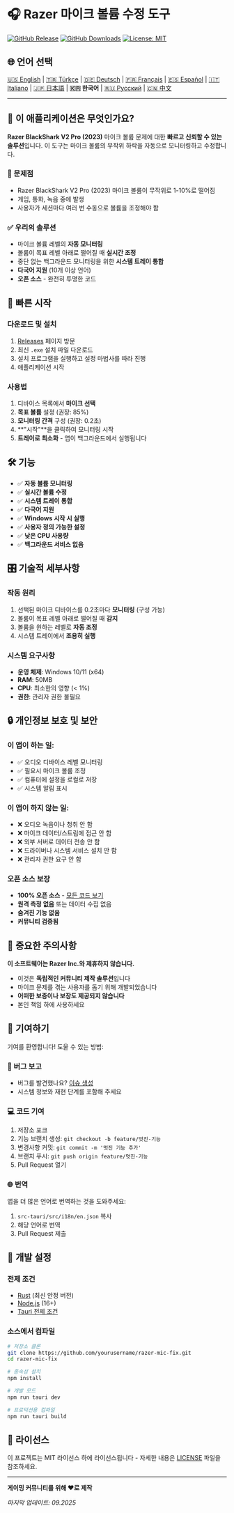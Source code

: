 # 🎧 Razer 마이크 볼륨 수정 도구

[![GitHub Release](https://img.shields.io/github/v/release/Bpolat0/razer-mic-fix)](https://github.com/Bpolat0/razer-mic-fix/releases)
[![GitHub Downloads](https://img.shields.io/github/downloads/Bpolat0/razer-mic-fix/total)](https://github.com/Bpolat0/razer-mic-fix/releases)
[![License: MIT](https://img.shields.io/badge/License-MIT-yellow.svg)](https://opensource.org/licenses/MIT)

## 🌐 언어 선택

[🇺🇸 English](../README.md) | [🇹🇷 Türkçe](./README_tr.md) | [🇩🇪 Deutsch](./README_de.md) | [🇫🇷 Français](./README_fr.md) | [🇪🇸 Español](./README_es.md) | [🇮🇹 Italiano](./README_it.md) | [🇯🇵 日本語](./README_ja.md) | **🇰🇷 한국어** | [🇷🇺 Русский](./README_ru.md) | [🇨🇳 中文](./README_zh.md)

---

## 🎯 이 애플리케이션은 무엇인가요?

**Razer BlackShark V2 Pro (2023)** 마이크 볼륨 문제에 대한 **빠르고 신뢰할 수 있는 솔루션**입니다. 이 도구는 마이크 볼륨의 무작위 하락을 자동으로 모니터링하고 수정합니다.

### 🔧 문제점
- Razer BlackShark V2 Pro (2023) 마이크 볼륨이 무작위로 1-10%로 떨어짐
- 게임, 통화, 녹음 중에 발생
- 사용자가 세션마다 여러 번 수동으로 볼륨을 조정해야 함

### ✅ 우리의 솔루션
- 마이크 볼륨 레벨의 **자동 모니터링**
- 볼륨이 목표 레벨 아래로 떨어질 때 **실시간 조정**
- 중단 없는 백그라운드 모니터링을 위한 **시스템 트레이 통합**
- **다국어 지원** (10개 이상 언어)
- **오픈 소스** - 완전히 투명한 코드

## 🚀 빠른 시작

### 다운로드 및 설치
1. [Releases](https://github.com/yourusername/razer-mic-fix/releases) 페이지 방문
2. 최신 `.exe` 설치 파일 다운로드
3. 설치 프로그램을 실행하고 설정 마법사를 따라 진행
4. 애플리케이션 시작

### 사용법
1. 디바이스 목록에서 **마이크 선택**
2. **목표 볼륨** 설정 (권장: 85%)
3. **모니터링 간격** 구성 (권장: 0.2초)
4. **"시작"**을 클릭하여 모니터링 시작
5. **트레이로 최소화** - 앱이 백그라운드에서 실행됩니다

## 🛠️ 기능

- ✅ **자동 볼륨 모니터링**
- ✅ **실시간 볼륨 수정**
- ✅ **시스템 트레이 통합**
- ✅ **다국어 지원**
- ✅ **Windows 시작 시 실행**
- ✅ **사용자 정의 가능한 설정**
- ✅ **낮은 CPU 사용량**
- ✅ **백그라운드 서비스 없음**

## 🎛️ 기술적 세부사항

### 작동 원리
1. 선택된 마이크 디바이스를 0.2초마다 **모니터링** (구성 가능)
2. 볼륨이 목표 레벨 아래로 떨어질 때 **감지**
3. 볼륨을 원하는 레벨로 **자동 조정**
4. 시스템 트레이에서 **조용히 실행**

### 시스템 요구사항
- **운영 체제**: Windows 10/11 (x64)
- **RAM**: 50MB
- **CPU**: 최소한의 영향 (< 1%)
- **권한**: 관리자 권한 불필요

## 🔒 개인정보 보호 및 보안

### 이 앱이 하는 일:
- ✅ 오디오 디바이스 레벨 모니터링
- ✅ 필요시 마이크 볼륨 조정
- ✅ 컴퓨터에 설정을 로컬로 저장
- ✅ 시스템 알림 표시

### 이 앱이 하지 않는 일:
- ❌ 오디오 녹음이나 청취 안 함
- ❌ 마이크 데이터/스트림에 접근 안 함
- ❌ 외부 서버로 데이터 전송 안 함
- ❌ 드라이버나 시스템 서비스 설치 안 함
- ❌ 관리자 권한 요구 안 함

### 오픈 소스 보장
- **100% 오픈 소스** - [모든 코드 보기](https://github.com/yourusername/razer-mic-fix)
- **원격 측정 없음** 또는 데이터 수집 없음
- **숨겨진 기능 없음**
- **커뮤니티 검증됨**

## 🚨 중요한 주의사항

**이 소프트웨어는 Razer Inc.와 제휴하지 않습니다.**

- 이것은 **독립적인 커뮤니티 제작 솔루션**입니다
- 마이크 문제를 겪는 사용자를 돕기 위해 개발되었습니다
- **어떠한 보증이나 보장도 제공되지 않습니다**
- 본인 책임 하에 사용하세요

## 🤝 기여하기

기여를 환영합니다! 도울 수 있는 방법:

### 🐛 버그 보고
- 버그를 발견했나요? [이슈 생성](https://github.com/yourusername/razer-mic-fix/issues)
- 시스템 정보와 재현 단계를 포함해 주세요

### 💻 코드 기여
1. 저장소 포크
2. 기능 브랜치 생성: `git checkout -b feature/멋진-기능`
3. 변경사항 커밋: `git commit -m '멋진 기능 추가'`
4. 브랜치 푸시: `git push origin feature/멋진-기능`
5. Pull Request 열기

### 🌐 번역
앱을 더 많은 언어로 번역하는 것을 도와주세요:
1. `src-tauri/src/i18n/en.json` 복사
2. 해당 언어로 번역
3. Pull Request 제출

## 🔨 개발 설정

### 전제 조건
- [Rust](https://rustup.rs/) (최신 안정 버전)
- [Node.js](https://nodejs.org/) (16+)
- [Tauri 전제 조건](https://tauri.app/v1/guides/getting-started/prerequisites)

### 소스에서 컴파일
```bash
# 저장소 클론
git clone https://github.com/yourusername/razer-mic-fix.git
cd razer-mic-fix

# 종속성 설치
npm install

# 개발 모드
npm run tauri dev

# 프로덕션용 컴파일
npm run tauri build
```

## 📄 라이선스

이 프로젝트는 MIT 라이선스 하에 라이선스됩니다 - 자세한 내용은 [LICENSE](../LICENSE) 파일을 참조하세요.

---

**게이밍 커뮤니티를 위해 ❤️로 제작**

*마지막 업데이트: 09.2025*
